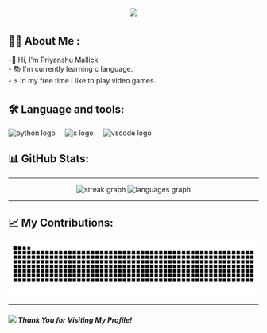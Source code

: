 <h1 align="center">
    <img src="https://readme-typing-svg.herokuapp.com/?font=Righteous&size=35&center=true&vCenter=true&width=500&height=70&duration=4000&lines=Hi+There!+👋;+I'm+Priyanshu+Mallick!;" />
</h1>

## 👩‍💻 About Me :
-👋 Hi, I’m Priyanshu Mallick<br>- 📚 I'm currently learning c language.<br>- ⚡ In my free time I like to play video games.

## 🛠 Language and tools:
<div align="left">
  <img src="https://cdn.jsdelivr.net/gh/devicons/devicon/icons/python/python-original.svg" height="40" alt="python logo"  />
  <img width="12" />
  <img src="https://cdn.jsdelivr.net/gh/devicons/devicon/icons/c/c-original.svg" height="40" alt="c logo"  />
  <img width="12" />
  <img src="https://cdn.jsdelivr.net/gh/devicons/devicon/icons/vscode/vscode-original.svg" height="40" alt="vscode logo"  />
</div>

## 📊 GitHub Stats:

---


<div align="center">
  <!--<img src="https://github-readme-stats.vercel.app/api?username=Priyanshu85862&hide_title=false&hide_rank=false&show_icons=true&include_all_commits=true&count_private=true&disable_animations=false&theme=dracula&locale=en&hide_border=false&order=1" height="150" alt="stats graph"  />-->
   <img src="https://streak-stats.demolab.com?user=Priyanshu85862&locale=en&mode=daily&theme=dracula&hide_border=false&border_radius=5&order=3" height="150" alt="streak graph"  />
  <img src="https://github-readme-stats.vercel.app/api/top-langs?username=Priyanshu85862&locale=en&hide_title=false&layout=compact&card_width=320&langs_count=5&theme=dracula&hide_border=false&order=2" height="150" alt="languages graph"  />
</div>


---

## 📈 My Contributions:

<img src="https://raw.githubusercontent.com/Priyanshu85862/Priyanshu85862/output/snake.svg" alt="Snake animation" />

---
#### <img src="https://media.giphy.com/media/lGhBlBMIN2XsEteTN3/giphy.gif" width="60"> <em><b>Thank You for Visiting My Profile!</b></em>

  <div id="header" align="center">
  <img src="https://visitcount.itsvg.in/api?id=Priyanshu85862&style=for-the-badge&color=blue" alt=""/>
</div>
</div>
